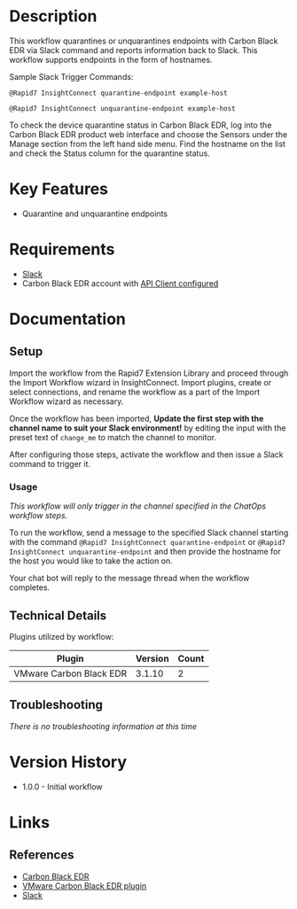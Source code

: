# Description

This workflow quarantines or unquarantines endpoints with Carbon Black EDR via Slack command and reports information back to Slack.
This workflow supports endpoints in the form of hostnames.

Sample Slack Trigger Commands:

`@Rapid7 InsightConnect quarantine-endpoint example-host`

`@Rapid7 InsightConnect unquarantine-endpoint example-host`

To check the device quarantine status in Carbon Black EDR, log into the Carbon Black EDR product web interface and choose the Sensors under the Manage section from the left hand side menu.
Find the hostname on the list and check the Status column for the quarantine status. 

# Key Features

* Quarantine and unquarantine endpoints

# Requirements

* [Slack](https://insightconnect.help.rapid7.com/docs/configure-slack-for-chatops)
* Carbon Black EDR account with [API Client configured](https://developer.carbonblack.com/reference/enterprise-response/authentication/)

# Documentation

## Setup

Import the workflow from the Rapid7 Extension Library and proceed through the Import Workflow wizard in InsightConnect. Import plugins, create or select connections, and rename the workflow as a part of the Import Workflow wizard as necessary.

Once the workflow has been imported, **Update the first step with the channel name to suit your Slack environment!** by editing the input with the preset text of `change_me` to match the channel to monitor.

After configuring those steps, activate the workflow and then issue a Slack command to trigger it. 

### Usage

*This workflow will only trigger in the channel specified in the ChatOps workflow steps.*

To run the workflow, send a message to the specified Slack channel starting with the command `@Rapid7 InsightConnect quarantine-endpoint` or `@Rapid7 InsightConnect unquarantine-endpoint` and then provide the hostname for the host you would like to take the action on.

Your chat bot will reply to the message thread when the workflow completes.

## Technical Details

Plugins utilized by workflow:

|Plugin|Version|Count|
|----|----|--------|
|VMware Carbon Black EDR|3.1.10|2|

## Troubleshooting

_There is no troubleshooting information at this time_

# Version History

* 1.0.0 - Initial workflow

# Links

## References

* [Carbon Black EDR](https://www.carbonblack.com/products/endpoint-detection-and-response/)
* [VMware Carbon Black EDR plugin](https://extensions.rapid7.com/extension/carbon_black_response)
* [Slack](https://slack.com)
